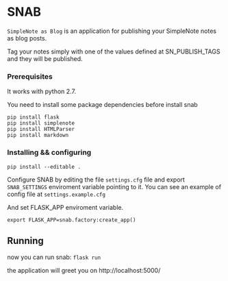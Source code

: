 # SNAB

`SimpleNote as Blog` is an application for publishing your SimpleNote notes as blog posts.

Tag your notes simply with one of the values defined at SN_PUBLISH_TAGS and they will be published.

### Prerequisites

It works with python 2.7.

You need to install some package dependencies before install snab

```
pip install flask
pip install simplenote
pip install HTMLParser
pip install markdown
```

### Installing && configuring

```
pip install --editable . 
```

Configure SNAB by editing the file ```settings.cfg``` file and export ```SNAB_SETTINGS``` enviroment variable pointing to it.
You can see an example of config file at ```settings.example.cfg```

And set FLASK_APP enviroment variable.
```
export FLASK_APP=snab.factory:create_app()
```

## Running

now you can run snab:
```flask run```

the application will greet you on
http://localhost:5000/

